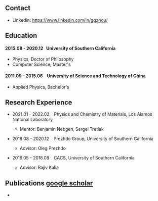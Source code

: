 ## Contact
* Linkedin: <https://www.linkedin.com/in/gqzhou/>

## Education

#### 2015.08 - 2020.12 &ensp;University of Southern California

* Physics, Doctor of Philosophy 
* Computer Science, Master's

#### 2011.09 - 2015.06 &ensp; University of Science and Technology of China

* Applied Physics, Bachelor's

## Research Experience
* 2021.01 - 2022.02 &ensp; Physics and Chemistry of Materials, Los Alamos National Laboratory
   * Mentor: Benjamin Nebgen, Sergei Tretiak

* 2018.08 - 2020.12 &ensp; Prezhdo Group, University of Southern California
   * Advisor: Oleg Prezhdo

* 2016.05 - 2018.08 &ensp; CACS, University of Southern California
   * Advisor: Rajiv Kalia

## Publications [google scholar](https://scholar.google.com/citations?user=WEVRSg0AAAAJ&hl=en)
*



